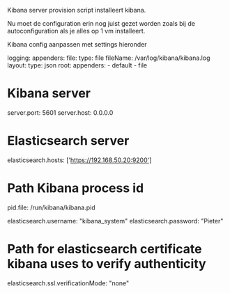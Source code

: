Kibana server provision script installeert kibana.

Nu moet de configuration erin nog juist gezet worden zoals bij de autoconfiguration als je alles op 1 vm installeert.

Kibana config aanpassen met settings hieronder  

logging:
  appenders:
    file:
      type: file
      fileName: /var/log/kibana/kibana.log
      layout:
        type: json
  root:
    appenders:
      - default
      - file


# Kibana server
server.port: 5601
server.host: 0.0.0.0

# Elasticsearch server
elasticsearch.hosts: ['https://192.168.50.20:9200']

# Path Kibana process id
pid.file: /run/kibana/kibana.pid

elasticsearch.username: "kibana_system"
elasticsearch.password: "Pieter"

# Path for elasticsearch certificate kibana uses to verify authenticity
elasticsearch.ssl.verificationMode: "none"
